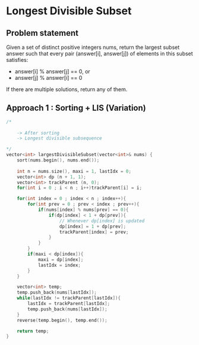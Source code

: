 # Longest Divisible Subset

## Problem statement

Given a set of distinct positive integers nums, return the largest subset answer such that every pair (answer[i], answer[j]) of elements in this subset satisfies:

- answer[i] % answer[j] == 0, or
- answer[j] % answer[i] == 0

If there are multiple solutions, return any of them.

## Approach 1 : Sorting + LIS (Variation)

```cpp
/*
    
    -> After sorting
    -> Longest divisible subsequence

*/
vector<int> largestDivisibleSubset(vector<int>& nums) {
    sort(nums.begin(), nums.end());
    
    int n = nums.size(), maxi = 1, lastIdx = 0;
    vector<int> dp (n + 1, 1);
    vector<int> trackParent (n, 0);
    for(int i = 0 ; i < n ; i++)trackParent[i] = i;

    for(int index = 0 ; index < n ; index++){
        for(int prev = 0 ; prev < index ; prev++){
            if(nums[index] % nums[prev] == 0){
                if(dp[index] < 1 + dp[prev]){
                    // Whenever dp[index] is updated
                    dp[index] = 1 + dp[prev];
                    trackParent[index] = prev;
                }
            }
        }
        if(maxi < dp[index]){
            maxi = dp[index];
            lastIdx = index;
        }
    }

    vector<int> temp;
    temp.push_back(nums[lastIdx]);
    while(lastIdx != trackParent[lastIdx]){
        lastIdx = trackParent[lastIdx];
        temp.push_back(nums[lastIdx]);
    } 
    reverse(temp.begin(), temp.end());

    return temp;
}
```